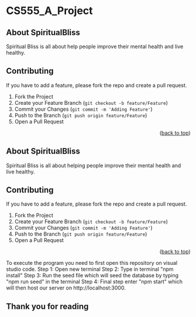
# CS555_A_Project
<!-- Spritual Bliss -->
<!-- ABOUT THE PROJECT -->
## About SpiritualBliss

Spiritual Bliss is all about help people improve their mental health and live healthy.

<!-- CONTRIBUTING -->
## Contributing

If you have to add a feature, please fork the repo and create a pull request.

1. Fork the Project
2. Create your Feature Branch (`git checkout -b feature/Feature`)
3. Commit your Changes (`git commit -m 'Adding Feature'`)
4. Push to the Branch (`git push origin feature/Feature`)
5. Open a Pull Request

<p align="right">(<a href="#top">back to top</a>)</p>


<!-- ABOUT THE PROJECT -->
## About SpiritualBliss

Spiritual Bliss is all about helping people improve their mental health and live healthy.

<!-- CONTRIBUTING -->
## Contributing

If you have to add a feature, please fork the repo and create a pull request.

1. Fork the Project
2. Create your Feature Branch (`git checkout -b feature/Feature`)
3. Commit your Changes (`git commit -m 'Adding Feature'`)
4. Push to the Branch (`git push origin feature/Feature`)
5. Open a Pull Request

<p align="right">(<a href="#top">back to top</a>)</p>


<!-- Execution -->

To execute the program you need to first open this repository on visual studio code.
Step 1: Open new terminal
Step 2: Type in terminal "npm install"
Step 3: Run the seed file which will seed the database by typing "npm run seed" in the terminal
Step 4: Final step enter "npm start" which will then host our server on http://localhost:3000.

## Thank you for reading

